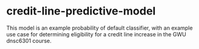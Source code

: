 # credit-line-predictive-model
This model is an example probability of default classifier, with an example use case for determining eligibility for a credit line increase in the GWU dnsc6301 course.
